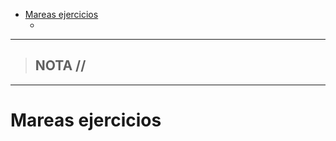 - [Mareas ejercicios](#mareas-ejercicios)
  - [](#)


-----------------
> NOTA //  
> - 
--------------------
# Mareas ejercicios

>  



## 